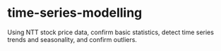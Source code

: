 # time-series-modelling
Using NTT stock price data, confirm basic statistics, detect time series trends and seasonality, and confirm outliers.
